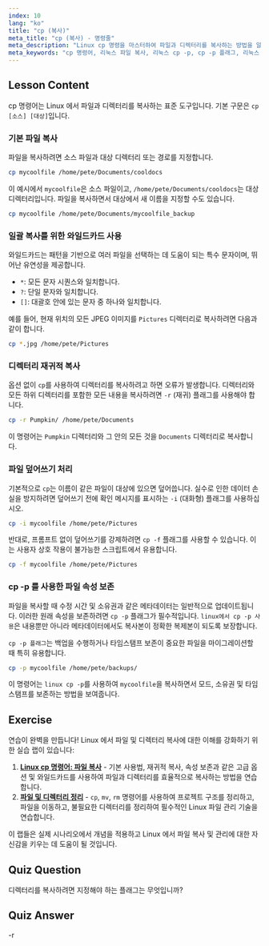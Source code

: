 ```yaml
---
index: 10
lang: "ko"
title: "cp (복사)"
meta_title: "cp (복사) - 명령줄"
meta_description: "Linux cp 명령을 마스터하여 파일과 디렉터리를 복사하는 방법을 알아보세요. 이 가이드는 재귀적 복사 (-r), cp -p 플래그를 사용한 속성 보존, cp -f 플래그를 사용한 덮어쓰기 강제 실행과 같은 필수 옵션을 다룹니다. Linux 에서 cp -p 가 파일 메타데이터 유지에 도움이 되는 이유를 학습하세요."
meta_keywords: "cp 명령어, 리눅스 파일 복사, 리눅스 cp -p, cp -p 플래그, 리눅스 cp -p, cp -f 플래그, 재귀적 복사, cp -r, 리눅스 와일드카드, 리눅스 명령줄"
---
```


## Lesson Content

cp 명령어는 Linux 에서 파일과 디렉터리를 복사하는 표준 도구입니다. 기본 구문은 `cp [소스] [대상]`입니다.

### 기본 파일 복사

파일을 복사하려면 소스 파일과 대상 디렉터리 또는 경로를 지정합니다.

```bash
cp mycoolfile /home/pete/Documents/cooldocs
```

이 예시에서 `mycoolfile`은 소스 파일이고, `/home/pete/Documents/cooldocs`는 대상 디렉터리입니다. 파일을 복사하면서 대상에서 새 이름을 지정할 수도 있습니다.

```bash
cp mycoolfile /home/pete/Documents/mycoolfile_backup
```

### 일괄 복사를 위한 와일드카드 사용

와일드카드는 패턴을 기반으로 여러 파일을 선택하는 데 도움이 되는 특수 문자이며, 뛰어난 유연성을 제공합니다.

- `*`: 모든 문자 시퀀스와 일치합니다.
- `?`: 단일 문자와 일치합니다.
- `[]`: 대괄호 안에 있는 문자 중 하나와 일치합니다.

예를 들어, 현재 위치의 모든 JPEG 이미지를 `Pictures` 디렉터리로 복사하려면 다음과 같이 합니다.

```bash
cp *.jpg /home/pete/Pictures
```

### 디렉터리 재귀적 복사

옵션 없이 `cp`를 사용하여 디렉터리를 복사하려고 하면 오류가 발생합니다. 디렉터리와 모든 하위 디렉터리를 포함한 모든 내용을 복사하려면 `-r` (재귀) 플래그를 사용해야 합니다.

```bash
cp -r Pumpkin/ /home/pete/Documents
```

이 명령어는 `Pumpkin` 디렉터리와 그 안의 모든 것을 `Documents` 디렉터리로 복사합니다.

### 파일 덮어쓰기 처리

기본적으로 `cp`는 이름이 같은 파일이 대상에 있으면 덮어씁니다. 실수로 인한 데이터 손실을 방지하려면 덮어쓰기 전에 확인 메시지를 표시하는 `-i` (대화형) 플래그를 사용하십시오.

```bash
cp -i mycoolfile /home/pete/Pictures
```

반대로, 프롬프트 없이 덮어쓰기를 강제하려면 `cp -f` 플래그를 사용할 수 있습니다. 이는 사용자 상호 작용이 불가능한 스크립트에서 유용합니다.

```bash
cp -f mycoolfile /home/pete/Pictures
```

### cp -p 를 사용한 파일 속성 보존

파일을 복사할 때 수정 시간 및 소유권과 같은 메타데이터는 일반적으로 업데이트됩니다. 이러한 원래 속성을 보존하려면 `cp -p` 플래그가 필수적입니다. `linux에서 cp -p 사용`은 내용뿐만 아니라 메타데이터에서도 복사본이 정확한 복제본이 되도록 보장합니다.

`cp -p 플래그`는 백업을 수행하거나 타임스탬프 보존이 중요한 파일을 마이그레이션할 때 특히 유용합니다.

```bash
cp -p mycoolfile /home/pete/backups/
```

이 명령어는 `linux cp -p`를 사용하여 `mycoolfile`을 복사하면서 모드, 소유권 및 타임스탬프를 보존하는 방법을 보여줍니다.

## Exercise

연습이 완벽을 만듭니다! Linux 에서 파일 및 디렉터리 복사에 대한 이해를 강화하기 위한 실습 랩이 있습니다:

1.  **[Linux cp 명령어: 파일 복사](https://labex.io/ko/labs/linux-linux-cp-command-file-copying-209744)** - 기본 사용법, 재귀적 복사, 속성 보존과 같은 고급 옵션 및 와일드카드를 사용하여 파일과 디렉터리를 효율적으로 복사하는 방법을 연습합니다.
2.  **[파일 및 디렉터리 정리](https://labex.io/ko/labs/linux-organizing-files-and-directories-387877)** - `cp`, `mv`, `rm` 명령어를 사용하여 프로젝트 구조를 정리하고, 파일을 이동하고, 불필요한 디렉터리를 정리하여 필수적인 Linux 파일 관리 기술을 연습합니다.

이 랩들은 실제 시나리오에서 개념을 적용하고 Linux 에서 파일 복사 및 관리에 대한 자신감을 키우는 데 도움이 될 것입니다.

## Quiz Question

디렉터리를 복사하려면 지정해야 하는 플래그는 무엇입니까?

## Quiz Answer

-r

